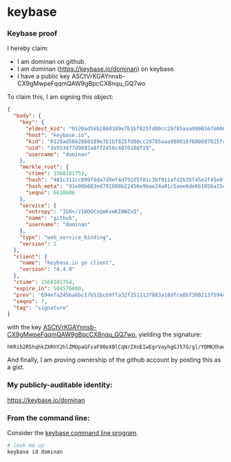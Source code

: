# keybase
### Keybase proof

I hereby claim:

  * I am dominan on github.
  * I am dominan (https://keybase.io/dominan) on keybase.
  * I have a public key ASCtVrKGAYnnsb-CX9gMwpeFqqmQAW9gBpcCX8nqu_GQ7wo

To claim this, I am signing this object:

```json
{
  "body": {
    "key": {
      "eldest_kid": "0120ad56b2860189e7b1bf825fd80cc29785aaa990016f600697025fc9eabbf190ef0a",
      "host": "keybase.io",
      "kid": "0120ad56b2860189e7b1bf825fd80cc29785aaa990016f600697025fc9eabbf190ef0a",
      "uid": "3e553477d9892a8ff2458c4870188f19",
      "username": "dominan"
    },
    "merkle_root": {
      "ctime": 1568181753,
      "hash": "481c311cc899f8da7d9ef4d792d5f01c3bf911afd2b35f45e2f45ebf7971571ebfa8391642b231ea4a4f535ec51b1f8bd0d50d041eaf7b1d40ace81c96a53acc",
      "hash_meta": "91e08b683ed791008b22456e9bae24a01c5aee6de6b1056a15db177a2f478c8c",
      "seqno": 6610606
    },
    "service": {
      "entropy": "IGR+/z1WOOCnQmKxmKI0WZxQ",
      "name": "github",
      "username": "dominan"
    },
    "type": "web_service_binding",
    "version": 2
  },
  "client": {
    "name": "keybase.io go client",
    "version": "4.4.0"
  },
  "ctime": 1568181754,
  "expire_in": 504576000,
  "prev": "694efa2456a6bc17b51bcb9ffa32f2511137883a18dfce8bf300213f594df887",
  "seqno": 7,
  "tag": "signature"
}
```

with the key [ASCtVrKGAYnnsb-CX9gMwpeFqqmQAW9gBpcCX8nqu_GQ7wo](https://keybase.io/dominan), yielding the signature:

```
hKRib2R5hqhkZXRhY2hlZMOpaGFzaF90eXBlCqNrZXnEIwEgrVayhgGJ57G/gl/YDMKXhaqpkAFvYAaXAl/J6rvxkO8Kp3BheWxvYWTESpcCB8QgaU76JFamvBe1G8uf+jLyURE3iDoY386L8wAhP1lN+IfEIIu//DryUmZjUTZtHPdQfbbepYg3Z90oNfiFssKshIdXAgHCo3NpZ8RA0rSZapC2VusK6j/wbk1NL1U/szU591C8SYP139ICtpenvvNl6C6SE96agRJ1orpe5bLPQogNIgcEjfXEScQNBKhzaWdfdHlwZSCkaGFzaIKkdHlwZQildmFsdWXEIJlaa9vtC4LH37ULYUySyk46gRf7vXeuhJxMzXofV3URo3RhZ80CAqd2ZXJzaW9uAQ==

```

And finally, I am proving ownership of the github account by posting this as a gist.

### My publicly-auditable identity:

https://keybase.io/dominan

### From the command line:

Consider the [keybase command line program](https://keybase.io/download).

```bash
# look me up
keybase id dominan
```
